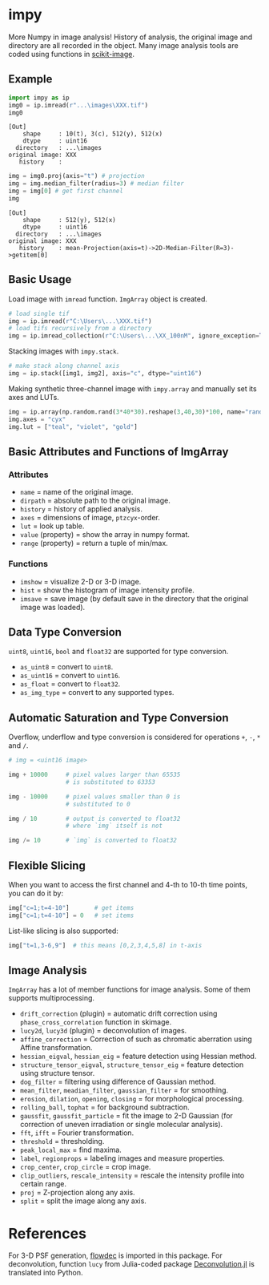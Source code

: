 # impy

More Numpy in image analysis! History of analysis, the original image and directory are all recorded in the object. Many image analysis tools are coded using functions in [scikit-image](https://github.com/scikit-image/scikit-image).

## Example

```python
import impy as ip
img0 = ip.imread(r"...\images\XXX.tif")
img0
```
    [Out]
        shape     : 10(t), 3(c), 512(y), 512(x)
        dtype     : uint16
      directory   : ...\images
    original image: XXX
       history    : 

```python
img = img0.proj(axis="t") # projection
img = img.median_filter(radius=3) # median filter
img = img[0] # get first channel
img 
```
    [Out]
        shape     : 512(y), 512(x)
        dtype     : uint16
      directory   : ...\images
    original image: XXX
       history    : mean-Projection(axis=t)->2D-Median-Filter(R=3)->getitem[0]

## Basic Usage

Load image with `imread` function. `ImgArray` object is created.
```python
# load single tif
img = ip.imread(r"C:\Users\...\XXX.tif")
# load tifs recursively from a directory
img = ip.imread_collection(r"C:\Users\...\XX_100nM", ignore_exception=True)
```

Stacking images with `impy.stack`.

```python
# make stack along channel axis
img = ip.stack([img1, img2], axis="c", dtype="uint16") 
```

Making synthetic three-channel image with `impy.array` and manually set its axes and LUTs.

```python
img = ip.array(np.random.rand(3*40*30).reshape(3,40,30)*100, name="random noise")
img.axes = "cyx"
img.lut = ["teal", "violet", "gold"]
```

## Basic Attributes and Functions of ImgArray

### Attributes

- `name` = name of the original image.
- `dirpath` = absolute path to the original image.
- `history` = history of applied analysis.
- `axes` = dimensions of image, `ptzcyx`-order.
- `lut` = look up table.
- `value` (property) = show the array in numpy format.
- `range` (property) = return a tuple of min/max.

### Functions

- `imshow` = visualize 2-D or 3-D image.
- `hist` = show the histogram of image intensity profile.
- `imsave` = save image (by default save in the directory that the original image was loaded).

## Data Type Conversion

`uint8`, `uint16`, `bool` and `float32` are supported for type conversion.
- `as_uint8` = convert to `uint8`.
- `as_uint16` = convert to `uint16`.
- `as_float` = convert to `float32`.
- `as_img_type` = convert to any supported types.

## Automatic Saturation and Type Conversion

Overflow, underflow and type conversion is considered for operations `+`, `-`, `*` and `/`.
```python
# img = <uint16 image>

img + 10000     # pixel values larger than 65535 
                # is substituted to 63353

img - 10000     # pixel values smaller than 0 is
                # substituted to 0

img / 10        # output is converted to float32 
                # where `img` itself is not

img /= 10       # `img` is converted to float32
```

## Flexible Slicing

When you want to access the first channel and 4-th to 10-th time points, you can do it by:

```python
img["c=1;t=4-10"]       # get items
img["c=1;t=4-10"] = 0   # set items
```

List-like slicing is also supported:

```python
img["t=1,3-6,9"]  # this means [0,2,3,4,5,8] in t-axis
```


## Image Analysis

`ImgArray` has a lot of member functions for image analysis. Some of them supports multiprocessing.

- `drift_correction` (plugin) = automatic drift correction using `phase_cross_correlation` function in skimage.
- `lucy2d`, `lucy3d` (plugin) = deconvolution of images.
- `affine_correction` = Correction of such as chromatic aberration using Affine transformation.
- `hessian_eigval`, `hessian_eig` = feature detection using Hessian method.
- `structure_tensor_eigval`, `structure_tensor_eig` = feature detection using structure tensor.
- `dog_filter` = filtering using difference of Gaussian method.
- `mean_filter`, `meadian_filter`, `gaussian_filter` = for smoothing.
- `erosion`, `dilation`, `opening`, `closing` = for morphological processing.
- `rolling_ball`, `tophat` = for background subtraction.
- `gaussfit`, `gaussfit_particle` = fit the image to 2-D Gaussian (for correction of uneven irradiation or single molecular analysis).
- `fft`, `ifft` = Fourier transformation.
- `threshold` = thresholding.
- `peak_local_max` = find maxima.
- `label`, `regionprops` = labeling images and measure properties.
- `crop_center`, `crop_circle` = crop image.
- `clip_outliers`, `rescale_intensity` = rescale the intensity profile into certain range.
- `proj` = Z-projection along any axis.
- `split` = split the image along any axis.

# References
For 3-D PSF generation, [flowdec](https://github.com/hammerlab/flowdec) is imported in this package. For deconvolution, function `lucy` from Julia-coded package [Deconvolution.jl](https://github.com/JuliaDSP/Deconvolution.jl) is translated into Python.
